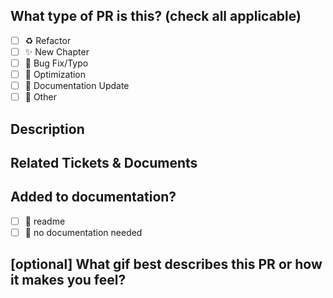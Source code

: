 <!--
  For Work In Progress Pull Requests, please use the Draft PR feature,
  see https://github.blog/2019-02-14-introducing-draft-pull-requests/ for further details.
  
  For a timely review/response, please avoid force-pushing additional
  commits if your PR already received reviews or comments.
  
  Before submitting a Pull Request, please ensure you've done the following:
  - 📖 Read the Contributing Guide: https://github.com/bobbyiliev/101-linux-commands-ebook/blob/HEAD/CONTRIBUTING.md#creating-a-pull-request.
  - 👷‍♀️ Create small PRs. In most cases, this will be possible.
  - 📝 Use descriptive commit messages.
  - 📗 Update any related documentation and include any relevant screenshots.
-->

## What type of PR is this? (check all applicable)

- [ ] ♻️ Refactor
- [ ] ✨ New Chapter
- [ ] 🐛 Bug Fix/Typo
- [ ] 👷 Optimization
- [ ] 📝 Documentation Update
- [ ] 🚩 Other

## Description



## Related Tickets & Documents



## Added to documentation?

- [ ] 📜 readme
- [ ] 🙅 no documentation needed

## [optional] What gif best describes this PR or how it makes you feel?